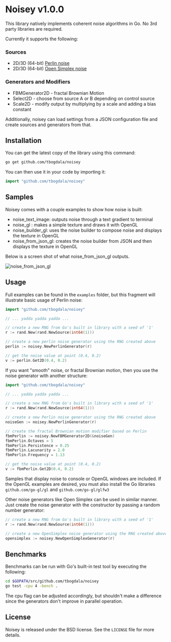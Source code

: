 Noisey v1.0.0
=============

This library natively implements coherent noise algorithms in Go.
No 3rd party libraries are required.

Currently it supports the following:

### Sources

* 2D/3D (64-bit) [Perlin noise][link1]
* 2D/3D (64-bit) [Open Simplex noise][link3]

### Generators and Modifiers

* FBMGenerator2D - fractal Brownian Motion
* Select2D - choose from source A or B depending on control source
* Scale2D - modify output by multiplying by a scale and adding a bias constant

Additionally, noisey can load settings from a JSON configuration file and create
sources and generators from that.


Installation
------------

You can get the latest copy of the library using this command:

```bash
go get github.com/tbogdala/noisey
```

You can then use it in your code by importing it:

```go
import "github.com/tbogdala/noisey"
```


Samples
-------

Noisey comes with a couple examples to show how noise is built:

* noise_text_image: outputs noise through a text gradient to terminal
* noise_gl : makes a simple texture and draws it with OpenGL
* noise_builder_gl: uses the noise builder to compose noise and displays the texture in OpenGL
* noise_from_json_gl: creates the noise builder from JSON and then displays the texture in OpenGL

Below is a screen shot of what noise_from_json_gl outputs.

![noise_from_json_gl][noise_from_json]

Usage
-----

Full examples can be found in the `examples` folder, but this fragment will illustrate basic usage of Perlin noise:

```go
import "github.com/tbogdala/noisey"

// ... yadda yadda yadda ...

// create a new RNG from Go's built in library with a seed of '1'
r := rand.New(rand.NewSource(int64(1)))

// create a new perlin noise generator using the RNG created above
perlin := noisey.NewPerlinGenerator(r)

// get the noise value at point (0.4, 0.2)
v := perlin.Get2D(0.4, 0.2)
```

If you want "smooth" noise, or fractal Brownian motion, then you use
the noise generator with another structure:

```go
import "github.com/tbogdala/noisey"

// ... yadda yadda yadda ...

// create a new RNG from Go's built in library with a seed of '1'
r := rand.New(rand.NewSource(int64(1)))

// create a new Perlin noise generator using the RNG created above
noiseGen := noisey.NewPerlinGenerator(r)

// create the fractal Brownian motion modifier based on Perlin
fbmPerlin := noisey.NewFBMGenerator2D(&noiseGen)
fbmPerlin.Octaves = 5
fbmPerlin.Persistence = 0.25
fbmPerlin.Lacunarity = 2.0
fbmPerlin.Frequency = 1.13

// get the noise value at point (0.4, 0.2)
v := fbmPerlin.Get2D(0.4, 0.2)
```

Samples that display noise to console or OpenGL windows are included. If the
OpenGL examples are desired, you must also install the Go libraries
`github.com/go-gl/gl` and `github.com/go-gl/glfw3`

Other noise generators like Open Simplex can be used in similar manner. Just
create the noise generator with the constructor by passing a random number generator:

```go
// create a new RNG from Go's built in library with a seed of '1'
r := rand.New(rand.NewSource(int64(1)))

// create a new OpenSimplex noise generator using the RNG created above
opensimplex := noisey.NewOpenSimplexGenerator(r)
```

Benchmarks
----------

Benchmarks can be run with Go's built-in test tool by executing the following:

```bash
cd $GOPATH/src/github.com/tbogdala/noisey
go test -cpu 4 -bench .
```

The cpu flag can be adjusted accordingly, but shouldn't make a difference since
the generators don't improve in parallel operation.


License
-------

Noisey is released under the BSD license. See the `LICENSE` file for more details.



[link1]: http://webstaff.itn.liu.se/~stegu/TNM022-2005/perlinnoiselinks/perlin-noise-math-faq.html
[link2]: http://libnoise.sourceforge.net/examples/complexplanet/index.html
[link3]: http://uniblock.tumblr.com/post/97868843242/noise
[noise_from_json]: https://raw.githubusercontent.com/tbogdala/noisey/master/examples/screenshots/noise_from_json_gl-150919.png
